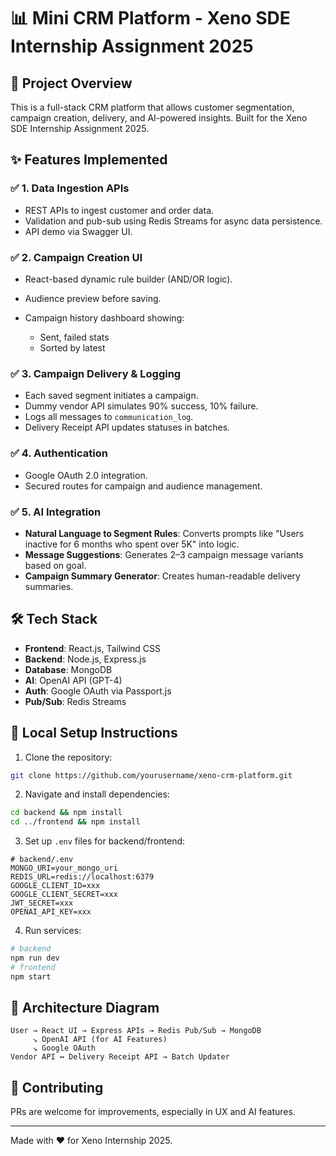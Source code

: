 # 📊 Mini CRM Platform - Xeno SDE Internship Assignment 2025

## 🚀 Project Overview

This is a full-stack CRM platform that allows customer segmentation, campaign creation, delivery, and AI-powered insights. Built for the Xeno SDE Internship Assignment 2025.

## ✨ Features Implemented

### ✅ 1. Data Ingestion APIs

* REST APIs to ingest customer and order data.
* Validation and pub-sub using Redis Streams for async data persistence.
* API demo via Swagger UI.

### ✅ 2. Campaign Creation UI

* React-based dynamic rule builder (AND/OR logic).
* Audience preview before saving.
* Campaign history dashboard showing:

  * Sent, failed stats
  * Sorted by latest

### ✅ 3. Campaign Delivery & Logging

* Each saved segment initiates a campaign.
* Dummy vendor API simulates 90% success, 10% failure.
* Logs all messages to `communication_log`.
* Delivery Receipt API updates statuses in batches.

### ✅ 4. Authentication

* Google OAuth 2.0 integration.
* Secured routes for campaign and audience management.

### ✅ 5. AI Integration

* **Natural Language to Segment Rules**: Converts prompts like "Users inactive for 6 months who spent over 5K" into logic.
* **Message Suggestions**: Generates 2–3 campaign message variants based on goal.
* **Campaign Summary Generator**: Creates human-readable delivery summaries.

## 🛠 Tech Stack

* **Frontend**: React.js, Tailwind CSS
* **Backend**: Node.js, Express.js
* **Database**: MongoDB
* **AI**: OpenAI API (GPT-4)
* **Auth**: Google OAuth via Passport.js
* **Pub/Sub**: Redis Streams

## 🧪 Local Setup Instructions

1. Clone the repository:

```bash
git clone https://github.com/yourusername/xeno-crm-platform.git
```

2. Navigate and install dependencies:

```bash
cd backend && npm install
cd ../frontend && npm install
```

3. Set up `.env` files for backend/frontend:

```env
# backend/.env
MONGO_URI=your_mongo_uri
REDIS_URL=redis://localhost:6379
GOOGLE_CLIENT_ID=xxx
GOOGLE_CLIENT_SECRET=xxx
JWT_SECRET=xxx
OPENAI_API_KEY=xxx
```

4. Run services:

```bash
# backend
npm run dev
# frontend
npm start
```

## 📐 Architecture Diagram

```
User → React UI → Express APIs → Redis Pub/Sub → MongoDB
     ↘ OpenAI API (for AI Features)
     ↘ Google OAuth
Vendor API ↔ Delivery Receipt API → Batch Updater
```


## 🤝 Contributing

PRs are welcome for improvements, especially in UX and AI features.

---

Made with ❤️ for Xeno Internship 2025.
